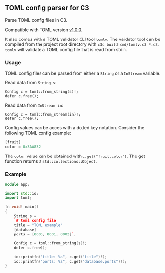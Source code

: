 ## TOML config parser for C3

Parse TOML config files in C3.

Compatible with TOML version [v1.0.0](https://toml.io/en/v1.0.0).

It also comes with a TOML validator CLI tool `tomlv`. The validator tool can be
compiled from the project root directory with `c3c build cmd/tomlv.c3 *.c3`.
`tomlv` will validate a TOML config file that is read from stdin.

### Usage

TOML config files can be parsed from either a `String` or a `InStream`
variable.

Read data from `String s`:
```
Config c = toml::from_string(s)!;
defer c.free();
```

Read data from `InStream in`:
```
Config c = toml::from_stream(in)!;
defer c.free();
```

Config values can be acces with a dotted key notation.
Consider the following TOML config example:
```cpp
[fruit]
color = 0x3AA832
```
The `color` value can be obtained with `c.get("fruit.color")`. The get function
returns a `std::collections::Object`.


### Example

```cpp
module app;

import std::io;
import toml;

fn void! main()
{	
	String s =
    `# toml config file
	title = "TOML example"
	[database]
	ports = [8000, 8001, 8002]`;

	Config c = toml::from_string(s)!;
	defer c.free();

	io::printfn("title: %s", c.get("title")!);
	io::printfn("ports: %s", c.get("database.ports")!);
}
```
